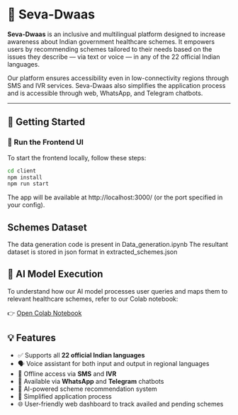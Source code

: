 # 🏥 Seva-Dwaas

**Seva-Dwaas** is an inclusive and multilingual platform designed to increase awareness about Indian government healthcare schemes. It empowers users by recommending schemes tailored to their needs based on the issues they describe — via text or voice — in any of the 22 official Indian languages.

Our platform ensures accessibility even in low-connectivity regions through SMS and IVR services. Seva-Dwaas also simplifies the application process and is accessible through web, WhatsApp, and Telegram chatbots.

---

## 🚀 Getting Started

### 🔧 Run the Frontend UI

To start the frontend locally, follow these steps:

```bash
cd client
npm install
npm run start
```

The app will be available at http://localhost:3000/ (or the port specified in your config).

## Schemes Dataset
The data generation code is present in Data_generation.ipynb
The resultant dataset is stored in json format in extracted_schemes.json


## 🤖 AI Model Execution  
To understand how our AI model processes user queries and maps them to relevant healthcare schemes, refer to our Colab notebook:

👉 [Open Colab Notebook](https://colab.research.google.com/drive/1wbxwJC_Zt1yTxjZywzj33NqAuWHWzvM_#scrollTo=VoTCTXmHkzy2)

## 💡 Features

- ✅ Supports all **22 official Indian languages**
- 🗣️ Voice assistant for both input and output in regional languages
- 📶 Offline access via **SMS** and **IVR**
- 💬 Available via **WhatsApp** and **Telegram** chatbots
- 🧠 AI-powered scheme recommendation system
- 📄 Simplified application process
- 🌐 User-friendly web dashboard to track availed and pending schemes